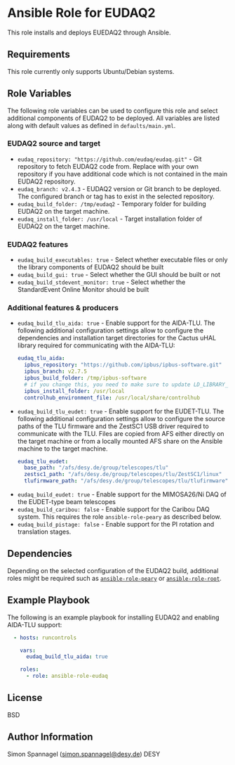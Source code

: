 # Ansible Role for EUDAQ2

This role installs and deploys EUEDAQ2 through Ansible.

## Requirements

This role currently only supports Ubuntu/Debian systems.

## Role Variables

The following role variables can be used to configure this role and select additional components of EUDAQ2 to be deployed. All variables are listed along with default values as defined in `defaults/main.yml`.

### EUDAQ2 source and target

* `eudaq_repository: "https://github.com/eudaq/eudaq.git"` - Git repository to fetch EUDAQ2 code from. Replace with your own repository if you have additional code which is not contained in the main EUDAQ2 repository.
* `eudaq_branch: v2.4.3` - EUDAQ2 version or Git branch to be deployed. The configured branch or tag has to exist in the selected repository.
* `eudaq_build_folder: /tmp/eudaq2` - Temporary folder for building EUDAQ2 on the target machine.
* `eudaq_install_folder: /usr/local` - Target installation folder of EUDAQ2 on the target machine.

### EUDAQ2 features

* `eudaq_build_executables: true` - Select whether executable files or only the library components of EUDAQ2 should be built
* `eudaq_build_gui: true` - Select whether the GUI should be built or not
* `eudaq_build_stdevent_monitor: true` - Select whether the StandardEvent Online Monitor should be built

### Additional features & producers

* `eudaq_build_tlu_aida: true` - Enable support for the AIDA-TLU. The following additional configuration settings allow to configure the dependencies and installation target directories for the Cactus uHAL library required for communicating with the AIDA-TLU:
    ```yml
    eudaq_tlu_aida:
      ipbus_repository: "https://github.com/ipbus/ipbus-software.git"
      ipbus_branch: v2.7.5
      ipbus_build_folder: /tmp/ipbus-software
      # if you change this, you need to make sure to update LD_LIBRARY_PATH to include cactus!
      ipbus_install_folder: /usr/local
      controlhub_environment_file: /usr/local/share/controlhub
    ```
* `eudaq_build_tlu_eudet: true` - Enable support for the EUDET-TLU. The following additional configuration settings allow to configure the source paths of the TLU firmware and the ZestSC1 USB driver required to communicate with the TLU. Files are copied from AFS either directly on the target machine or from a locally mounted AFS share on the Ansible machine to the target machine.
    ```yml
    eudaq_tlu_eudet:
      base_path: "/afs/desy.de/group/telescopes/tlu"
      zestsc1_path: "/afs/desy.de/group/telescopes/tlu/ZestSC1/linux"
      tlufirmware_path: "/afs/desy.de/group/telescopes/tlu/tlufirmware"
    ```
* `eudaq_build_eudet: true` - Enable support for the MIMOSA26/Ni DAQ of the EUDET-type beam telescopes
* `eudaq_build_caribou: false` - Enable support for the Caribou DAQ system. This requires the role `ansible-role-peary` as described below.
* `eudaq_build_pistage: false` - Enable support for the PI rotation and translation stages.


## Dependencies

Depending on the selected configuration of the EUDAQ2 build, additional roles might be required such as [`ansible-role-peary`](https://github.com/simonspa/ansible-role-peary) or [`ansible-role-root`]().

## Example Playbook

The following is an example playbook for installing EUDAQ2 and enabling AIDA-TLU support:

```yml
  - hosts: runcontrols

    vars:
      eudaq_build_tlu_aida: true

    roles:
      - role: ansible-role-eudaq
```

## License

BSD

## Author Information

Simon Spannagel (<simon.spannagel@desy.de>) DESY
